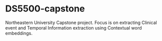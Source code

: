 # DS5500-capstone
Northeastern University Capstone project. Focus is on extracting Clinical event and Temporal Information extraction using Contextual word embeddings.
